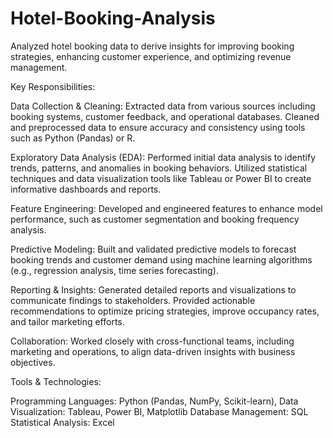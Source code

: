 # Hotel-Booking-Analysis
Analyzed hotel booking data to derive insights for improving booking strategies, enhancing customer experience, and optimizing revenue management.


Key Responsibilities:

Data Collection & Cleaning: Extracted data from various sources including booking systems, customer feedback, and operational databases. Cleaned and preprocessed data to ensure accuracy and consistency using tools such as Python (Pandas) or R.

Exploratory Data Analysis (EDA): Performed initial data analysis to identify trends, patterns, and anomalies in booking behaviors. Utilized statistical techniques and data visualization tools like Tableau or Power BI to create informative dashboards and reports.

Feature Engineering: Developed and engineered features to enhance model performance, such as customer segmentation and booking frequency analysis.

Predictive Modeling: Built and validated predictive models to forecast booking trends and customer demand using machine learning algorithms (e.g., regression analysis, time series forecasting).

Reporting & Insights: Generated detailed reports and visualizations to communicate findings to stakeholders. Provided actionable recommendations to optimize pricing strategies, improve occupancy rates, and tailor marketing efforts.

Collaboration: Worked closely with cross-functional teams, including marketing and operations, to align data-driven insights with business objectives.

Tools & Technologies:

Programming Languages: Python (Pandas, NumPy, Scikit-learn),
Data Visualization: Tableau, Power BI, Matplotlib
Database Management: SQL
Statistical Analysis: Excel
